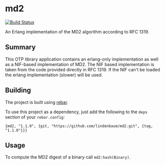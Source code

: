 md2
===
[![Build Status](https://travis-ci.org/lindenbaum/md2.png?branch=master)](https://travis-ci.org/lindenbaum/md2)

An Erlang implementation of the MD2 algorithm according to RFC 1319.

Summary
-------

This OTP library application contains an erlang-only implementation as
well as a NIF-based implementation of MD2. The NIF based implementation
is taken from the code provided directly in RFC 1319. If the NIF can't be
loaded the erlang implementation (slower) will be used.

Building
--------

The project is built using [rebar](https://github.com/basho/rebar).

To use this project as a dependency, just add the following to the `deps`
section of your `rebar.config`:

`{md2, "1.1.0", {git, "https://github.com/lindenbaum/md2.git", {tag, "1.1.0"}}}`

Usage
-----

To compute the MD2 digest of a binary call `md2:hash(Binary)`.
